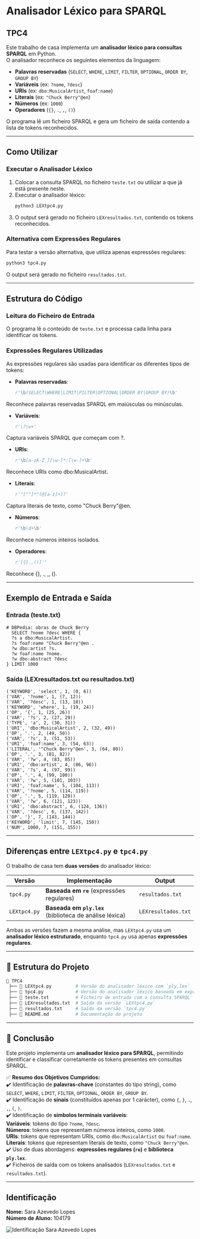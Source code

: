 # Analisador Léxico para SPARQL

## TPC4
Este trabalho de casa implementa um **analisador léxico para consultas SPARQL** em Python.  
O analisador reconhece os seguintes elementos da linguagem:

- **Palavras reservadas** (`SELECT`, `WHERE`, `LIMIT`, `FILTER`, `OPTIONAL`, `ORDER BY`, `GROUP BY`)
- **Variáveis** (ex: `?nome`, `?desc`)
- **URIs** (ex: `dbo:MusicalArtist`, `foaf:name`)
- **Literais** (ex: `"Chuck Berry"@en`)
- **Números** (ex: `1000`)
- **Operadores** (`{}`, `.`, `,`, `()`)

O programa lê um ficheiro SPARQL e gera um ficheiro de saída contendo a lista de tokens reconhecidos.

---

## Como Utilizar
### **Executar o Analisador Léxico**
1. Colocar a consulta SPARQL no ficheiro `teste.txt` ou utilizar a que já está presente neste.
2. Executar o analisador léxico:
   ```sh
   python3 LEXtpc4.py
   ```
3. O output será gerado no ficheiro `LEXresultados.txt`, contendo os tokens reconhecidos.

### **Alternativa com Expressões Regulares**
Para testar a versão alternativa, que utiliza apenas expressões regulares:
```sh
python3 tpc4.py
```
O output será gerado no ficheiro `resultados.txt`.

---

## Estrutura do Código

### **Leitura do Ficheiro de Entrada**
O programa lê o conteúdo de `teste.txt` e processa cada linha para identificar os tokens.

### **Expressões Regulares Utilizadas**
As expressões regulares são usadas para identificar os diferentes tipos de tokens:

- **Palavras reservadas**:
  ```python
  r'\b(SELECT|WHERE|LIMIT|FILTER|OPTIONAL|ORDER BY|GROUP BY)\b'
  ```
Reconhece palavras reservadas SPARQL em maiúsculas ou minúsculas.

- **Variáveis**:
  ```python
  r'\?\w+'
  ```
Captura variáveis SPARQL que começam com ?.

- **URIs**:
  ```python
  r'\b[a-zA-Z_][\w-]*:[\w-]+\b'
  ```
Reconhece URIs como dbo:MusicalArtist.

- **Literais**:
  ```python
  r'"[^"]*"(@[a-z]+)?'
  ```
Captura literais de texto, como "Chuck Berry"@en.

- **Números**:
  ```python
  r'\b\d+\b'
  ```
Reconhece números inteiros isolados.

- **Operadores**:
  ```python
  r'[{}.,()]''
  ```
Reconhece {}, ., ,, ().

---

## Exemplo de Entrada e Saída
### Entrada (teste.txt)
  ```sparql
  # DBPedia: obras de Chuck Berry
    SELECT ?nome ?desc WHERE {
    ?s a dbo:MusicalArtist.
    ?s foaf:name "Chuck Berry"@en .
    ?w dbo:artist ?s.
    ?w foaf:name ?nome.
    ?w dbo:abstract ?desc
  } LIMIT 1000
  ```

### Saída (LEXresultados.txt ou resultados.txt)
  ```plaintext
  ('KEYWORD', 'select', 1, (0, 6))
  ('VAR', '?nome', 1, (7, 12))
  ('VAR', '?desc', 1, (13, 18))
  ('KEYWORD', 'where', 1, (19, 24))
  ('OP', '{', 1, (25, 26))
  ('VAR', '?s', 2, (27, 29))
  ('TYPE', 'a', 2, (30, 31))
  ('URI', 'dbo:MusicalArtist', 2, (32, 49))
  ('OP', '.', 2, (49, 50))
  ('VAR', '?s', 3, (51, 53))
  ('URI', 'foaf:name', 3, (54, 63)) 
  ('LITERAL', '"Chuck Berry"@en', 3, (64, 80))
  ('OP', '.', 3, (81, 82))
  ('VAR', '?w', 4, (83, 85))
  ('URI', 'dbo:artist', 4, (86, 96))
  ('VAR', '?s', 4, (97, 99))
  ('OP', '.', 4, (99, 100))
  ('VAR', '?w', 5, (101, 103))
  ('URI', 'foaf:name', 5, (104, 113))
  ('VAR', '?nome', 5, (114, 119))
  ('OP', '.', 5, (119, 120))
  ('VAR', '?w', 6, (121, 123))
  ('URI', 'dbo:abstract', 6, (124, 136))
  ('VAR', '?desc', 6, (137, 142))
  ('OP', '}', 7, (143, 144))
  ('KEYWORD', 'limit', 7, (145, 150))
  ('NUM', 1000, 7, (151, 155))
  ```

---

## Diferenças entre `LEXtpc4.py` e `tpc4.py`
O trabalho de casa tem **duas versões** do analisador léxico:

| Versão      | Implementação        | Output |
|------------|---------------------|--------|
| `tpc4.py`  | **Baseada em `re`** (expressões regulares) | `resultados.txt` |
| `LEXtpc4.py` | **Baseada em `ply.lex`** (biblioteca de análise léxica) | `LEXresultados.txt` |

Ambas as versões fazem a mesma análise, mas `LEXtpc4.py` usa um **analisador léxico estruturado**, enquanto `tpc4.py` usa apenas **expressões regulares**.

---

## 📁 Estrutura do Projeto  

```bash
📂 TPC4
 ├── 📄 LEXtpc4.py         # Versão do analisador léxico com `ply.lex`
 ├── 📄 tpc4.py            # Versão do analisador léxico baseada em expressões regulares
 ├── 📄 teste.txt          # Ficheiro de entrada com a consulta SPARQL
 ├── 📄 LEXresultados.txt  # Saída da versão `LEXtpc4.py`
 ├── 📄 resultados.txt     # Saída da versão `tpc4.py`
 ├── 📄 README.md          # Documentação do projeto
```
---

## 🎯 Conclusão  

Este projeto implementa um **analisador léxico para SPARQL**, permitindo identificar e classificar corretamente os tokens presentes em consultas SPARQL. 

✅ **Resumo dos Objetivos Cumpridos:**  
✔️ Identificação de **palavras-chave** (constantes do tipo string), como `SELECT`, `WHERE`, `LIMIT`, `FILTER`, `OPTIONAL`, `ORDER BY`, `GROUP BY`.  
✔️ Identificação de **sinais** (constituídos apenas por 1 carácter), como `{`, `}`, `.`, `,`, `(`, `)`.  
✔️ Identificação de **símbolos terminais variáveis**:  
  **Variáveis**: tokens do tipo `?nome`, `?desc`.  
  **Números**: tokens que representam números inteiros, como `1000`.  
  **URIs**: tokens que representam URIs, como `dbo:MusicalArtist` ou `foaf:name`.  
  **Literais**: tokens que representam literais de texto, como `"Chuck Berry"@en`.  
✔️ Uso de duas abordagens: **expressões regulares (`re`)** e **biblioteca `ply.lex`**.  
✔️ Ficheiros de saída com os tokens analisados (`LEXresultados.txt` e `resultados.txt`).  

---

## Identificação
**Nome:** Sara Azevedo Lopes  
**Número de Aluno:** 104179

![Identificação Sara Azevedo Lopes](../fotografia.png)
